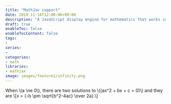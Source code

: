 ```yaml
---
title: "MathJax support"
date: 2019-11-16T12:00:06+09:00
description: "A JavaScript display engine for mathematics that works in all browsers.No more setup for readers. It just works."
draft: true
enableToc: false
enableTocContent: false
tags:
- 
series:
-
categories:
- math
libraries:
- mathjax
image: images/feature1/infinity.png
---
```


When \\(a \ne 0\\), there are two solutions to \\(\(ax^2 + bx + c = 0\)\\) and they are
\\[x = {-b \pm \sqrt{b^2-4ac} \over 2a}.\\]